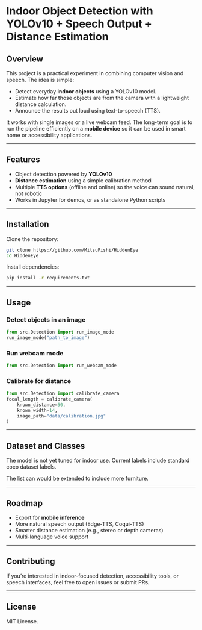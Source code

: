 # Indoor Object Detection with YOLOv10 + Speech Output + Distance Estimation

## Overview

This project is a practical experiment in combining computer vision and speech. The idea is simple:

* Detect everyday **indoor objects** using a YOLOv10 model.
* Estimate how far those objects are from the camera with a lightweight distance calculation.
* Announce the results out loud using text-to-speech (TTS).

It works with single images or a live webcam feed. The long-term goal is to run the pipeline efficiently on a **mobile device** so it can be used in smart home or accessibility applications.

---

## Features

* Object detection powered by **YOLOv10**
* **Distance estimation** using a simple calibration method
* Multiple **TTS options** (offline and online) so the voice can sound natural, not robotic
* Works in Jupyter for demos, or as standalone Python scripts

---

## Installation

Clone the repository:

```bash
git clone https://github.com/MitsuPishi/HiddenEye
cd HiddenEye
```

Install dependencies:

```bash
pip install -r requirements.txt
```

---

## Usage

### Detect objects in an image

```python
from src.Detection import run_image_mode
run_image_mode("path_to_image")
```

### Run webcam mode

```python
from src.Detection import run_webcam_mode
```

### Calibrate for distance

```python
from src.Detection import calibrate_camera
focal_length = calibrate_camera(
    known_distance=50, 
    known_width=14, 
    image_path="data/calibration.jpg"
)
```

---

## Dataset and Classes

The model is not yet tuned for indoor use. Current labels include standard coco dataset labels.

The list can would be extended to include more furniture.

---

## Roadmap

* Export for **mobile inference**
* More natural speech output (Edge-TTS, Coqui-TTS)
* Smarter distance estimation (e.g., stereo or depth cameras)
* Multi-language voice support

---

## Contributing

If you’re interested in indoor-focused detection, accessibility tools, or speech interfaces, feel free to open issues or submit PRs.

---

## License

MIT License.
